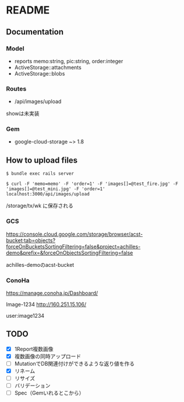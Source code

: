 # README

## Documentation

### Model

- reports memo:string, pic:string, order:integer
- ActiveStorage::attachments
- ActiveStorage::blobs

### Routes

- /api/images/upload

showは未実装

### Gem

- google-cloud-storage ~> 1.8

## How to upload files

`$ bundle exec rails server`

`$ curl -F 'memo=memo' -F 'order=1' -F 'images[]=@test_fire.jpg' -F 'images[]=@test_mini.jpg' -F 'order=1' localhost:3000/api/images/upload`

/storage/tx/wk に保存される

### GCS

<https://console.cloud.google.com/storage/browser/acst-bucket;tab=objects?forceOnBucketsSortingFiltering=false&project=achilles-demo&prefix=&forceOnObjectsSortingFiltering=false>

achilles-demoのacst-bucket

### ConoHa

<https://manage.conoha.jp/Dashboard/>

Image-1234 <http://160.251.15.106/>

user:image1234

## TODO

- [x] 1Report複数画像
- [x] 複数画像の同時アップロード
- [ ] MutationでDB関連付けができるような返り値を作る
- [x] リネーム
- [ ] リサイズ
- [ ] バリデーション
- [ ] Spec（Gemいれるとこから）
